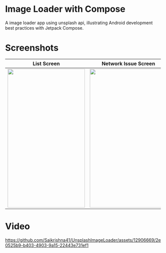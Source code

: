 # Image Loader with Compose

A image loader app using unsplash api, illustrating Android development best practices with Jetpack Compose. 

# Screenshots


List Screen           |  Network Issue Screen           
:-------------------------:|:-------------------------: 
<img src = "https://github.com/Saikrishna41/UnsplashImageLoader/assets/12906669/c56c81d8-0a21-4d88-8c63-0eb751fc0fbb" width="250" height="450"/> | <img src = "https://github.com/Saikrishna41/UnsplashImageLoader/assets/12906669/6ac820c9-6c82-44c7-9023-d9d12ac833f0" width="250" height="450"/>  |

# Video

https://github.com/Saikrishna41/UnsplashImageLoader/assets/12906669/2e0525b9-b403-4903-9a15-22443e731ef1



